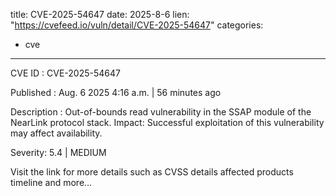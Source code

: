  
title: CVE-2025-54647
date: 2025-8-6
lien: "https://cvefeed.io/vuln/detail/CVE-2025-54647"
categories:
  - cve
---

CVE ID : CVE-2025-54647

Published :  Aug. 6
2025
4:16 a.m. | 56 minutes ago

Description : Out-of-bounds read vulnerability in the SSAP module of the NearLink protocol stack.
Impact: Successful exploitation of this vulnerability may affect availability.

Severity: 5.4 | MEDIUM

Visit the link for more details
such as CVSS details
affected products
timeline
and more...
